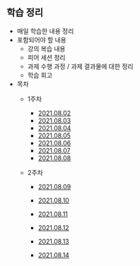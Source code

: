 ## 학습 정리

- 매일 학습한 내용 정리
- 포함되어야 할 내용
  - 강의 복습 내용
  - 피어 세션 정리
  - 과제 수행 과정 / 과제 결과물에 대한 정리
  - 학습 회고
- 목차
  - 1주차
    - [2021.08.02](./1주차/2021_08_02_기억메모.md)
    - [2021.08.03](./1주차/2021_08_03_기억메모.md)
    - [2021.08.04](./1주차/2021_08_04_기억메모.md)
    - [2021.08.05](./1주차/2021_08_05_기억메모.md)
    - [2021.08.06](./1주차/2021_08_06_기억메모.md)
    - [2021.08.07](./1주차/2021_08_07_기억메모.md)
    - [2021.08.08](./1주차/2021_08_08_기억메모.md)
  
  - 2주차
  
    - [2021.08.09](./2주차/2021_08_09_기억메모.md)
  
    - [2021.08.10](./2주차/2021_08_10_기억메모.md)
    
    - [2021.08.11](./2주차/2021_08_11_기억메모.md)
    
    - [2021.08.12](./2주차/2021_08_12_기억메모.md)
    
    - [2021.08.13](./2주차/2021_08_13_기억메모.md)
    
    - [2021.08.14](./2주차/2021_08_14_기억메모.md)
    
      

